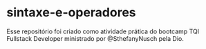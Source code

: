 # sintaxe-e-operadores
Esse repositório foi criado como atividade prática do bootcamp TQI Fullstack Developer ministrado por @SthefanyNusch pela Dio. 
